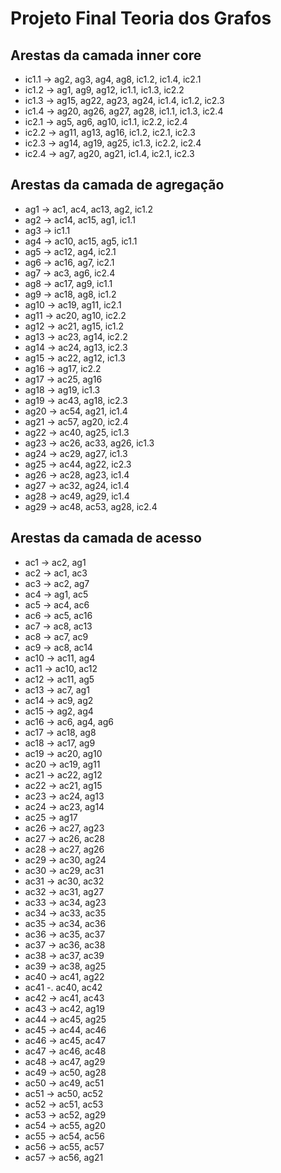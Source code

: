 # Projeto Final Teoria dos Grafos


## Arestas da camada inner core

- ic1.1 -> ag2, ag3, ag4, ag8, ic1.2, ic1.4, ic2.1
- ic1.2 -> ag1, ag9, ag12, ic1.1, ic1.3, ic2.2
- ic1.3 -> ag15, ag22, ag23, ag24, ic1.4, ic1.2, ic2.3
- ic1.4 -> ag20, ag26, ag27, ag28, ic1.1, ic1.3, ic2.4
- ic2.1 -> ag5, ag6, ag10, ic1.1, ic2.2, ic2.4
- ic2.2 -> ag11, ag13, ag16, ic1.2, ic2.1, ic2.3
- ic2.3 -> ag14, ag19, ag25, ic1.3, ic2.2, ic2.4
- ic2.4 -> ag7, ag20, ag21, ic1.4, ic2.1, ic2.3

## Arestas da camada de agregação

- ag1 -> ac1, ac4, ac13, ag2, ic1.2
- ag2 -> ac14, ac15, ag1, ic1.1
- ag3 -> ic1.1
- ag4 -> ac10, ac15, ag5, ic1.1
- ag5 -> ac12, ag4, ic2.1
- ag6 -> ac16, ag7, ic2.1
- ag7 -> ac3, ag6, ic2.4
- ag8 -> ac17, ag9, ic1.1
- ag9 -> ac18, ag8, ic1.2
- ag10 -> ac19, ag11, ic2.1
- ag11 -> ac20, ag10, ic2.2
- ag12 -> ac21, ag15, ic1.2
- ag13 -> ac23, ag14, ic2.2
- ag14 -> ac24, ag13, ic2.3
- ag15 -> ac22, ag12, ic1.3
- ag16 -> ag17, ic2.2
- ag17 -> ac25, ag16
- ag18 -> ag19, ic1.3
- ag19 -> ac43, ag18, ic2.3
- ag20 -> ac54, ag21, ic1.4
- ag21 -> ac57, ag20, ic2.4
- ag22 -> ac40, ag25, ic1.3
- ag23 -> ac26, ac33, ag26, ic1.3
- ag24 -> ac29, ag27, ic1.3
- ag25 -> ac44, ag22, ic2.3
- ag26 -> ac28, ag23, ic1.4
- ag27 -> ac32, ag24, ic1.4 
- ag28 -> ac49, ag29, ic1.4
- ag29 -> ac48, ac53, ag28, ic2.4

## Arestas da camada de acesso

- ac1 -> ac2, ag1
- ac2 -> ac1, ac3
- ac3 -> ac2, ag7
- ac4 -> ag1, ac5
- ac5 -> ac4, ac6
- ac6 -> ac5, ac16
- ac7 -> ac8, ac13
- ac8 -> ac7, ac9
- ac9 -> ac8, ac14
- ac10 -> ac11, ag4
- ac11 -> ac10, ac12
- ac12 -> ac11, ag5
- ac13 -> ac7, ag1
- ac14 -> ac9, ag2
- ac15 -> ag2, ag4
- ac16 -> ac6, ag4, ag6
- ac17 -> ac18, ag8
- ac18 -> ac17, ag9
- ac19 -> ac20, ag10
- ac20 -> ac19, ag11
- ac21 -> ac22, ag12
- ac22 -> ac21, ag15
- ac23 -> ac24, ag13
- ac24 -> ac23, ag14
- ac25 -> ag17
- ac26 -> ac27, ag23
- ac27 -> ac26, ac28
- ac28 -> ac27, ag26
- ac29 -> ac30, ag24
- ac30 -> ac29, ac31
- ac31 -> ac30, ac32
- ac32 -> ac31, ag27
- ac33 -> ac34, ag23
- ac34 -> ac33, ac35
- ac35 -> ac34, ac36
- ac36 -> ac35, ac37
- ac37 -> ac36, ac38
- ac38 -> ac37, ac39
- ac39 -> ac38, ag25
- ac40 -> ac41, ag22
- ac41 -. ac40, ac42
- ac42 -> ac41, ac43
- ac43 -> ac42, ag19
- ac44 -> ac45, ag25
- ac45 -> ac44, ac46
- ac46 -> ac45, ac47
- ac47 -> ac46, ac48
- ac48 -> ac47, ag29
- ac49 -> ac50, ag28
- ac50 -> ac49, ac51
- ac51 -> ac50, ac52
- ac52 -> ac51, ac53
- ac53 -> ac52, ag29
- ac54 -> ac55, ag20
- ac55 -> ac54, ac56
- ac56 -> ac55, ac57
- ac57 -> ac56, ag21
